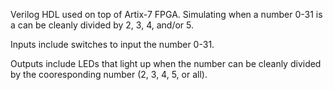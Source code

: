 Verilog HDL used on top of Artix-7 FPGA. Simulating when a number 0-31 is a can be cleanly divided by 2, 3, 4, and/or 5.

Inputs include switches to input the number 0-31.

Outputs include LEDs that light up when the number can be cleanly divided by the cooresponding number (2, 3, 4, 5, or all).
